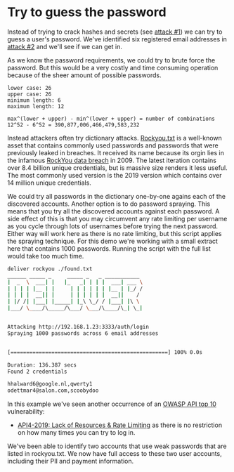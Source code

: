 # Try to guess the password

Instead of trying to crack hashes and secrets (see [attack #1](../attack-1/README.md)) we can try to guess a user's password. We've identified six registered email addresses in [attack #2](../attack-2/README.md1) and we'll see if we can get in. 

As we know the password requirements, we could try to brute force the password. But this would be a very costly and time consuming operation because of the sheer amount of possible passwords. 

```
lower case: 26
upper case: 26
minimum length: 6
maximum length: 12

max^(lower + upper) - min^(lower + upper) = number of combinations
12^52 - 6^52 = 390,877,006,466,479,583,232
```

Instead attackers often try dictionary attacks. [Rockyou.txt](https://www.kaggle.com/datasets/wjburns/common-password-list-rockyoutxt) is a well-known asset that contains commonly used passwords and passwords that were previously leaked in breaches. It received its name because its orgin lies in the infamous [RockYou data breach](https://techcrunch.com/2009/12/14/rockyou-hack-security-myspace-facebook-passwords) in 2009. The latest iteration contains over 8.4 billion unique credentials, but is massive size renders it less useful. The most commonly used version is the 2019 version which contains over 14 million unique credentials.

We could try all passwords in the dictionary one-by-one agains each of the discovered accounts. Another option is to do password spraying. This means that you try all the discovered accounts against each password. A side effect of this is that you may circumvent any rate limiting per username as you cycle through lots of usernames before trying the next password. Either way will work here as there is no rate limiting, but this script applies the spraying technique. For this demo we're working with a small extract here that contains 1000 passwords. Running the script with the full list would take too much time.

```bash
deliver rockyou ./found.txt
______ _____ _     _____ _   _ ___________
|  _  \  ___| |   |_   _| | | |  ___| ___ \
| | | | |__ | |     | | | | | | |__ | |_/ /
| | | |  __|| |     | | | | | |  __||    /
| |/ /| |___| |_____| |_\ \_/ / |___| |\ \
|___/ \____/\_____/\___/ \___/\____/\_| \_|


Attacking http://192.168.1.23:3333/auth/login
Spraying 1000 passwords across 6 email addresses


[==================================================] 100% 0.0s

Duration: 136.387 secs
Found 2 credentials

hhalward6@google.nl,qwerty1
odettmar4@salon.com,scoobydoo
```

In this example we've seen another occurrence of an [OWASP API top 10](https://owasp.org/www-project-api-security/) vulnerability:

- [API4-2019: Lack of Resources & Rate Limiting](https://github.com/OWASP/API-Security/blob/master/2019/en/src/0xa4-lack-of-resources-and-rate-limiting.md) as there is no restriction on how many times you can try to log in.

We've been able to identify two accounts that use weak passwords that are listed in rockyou.txt. We now have full access to these two user accounts, including their PII and payment information.